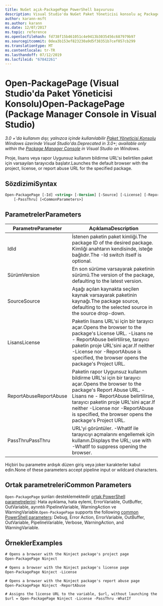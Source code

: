 ```yaml
---
title: NuGet açık-PackagePage PowerShell başvurusu
description: Visual Studio'da NuGet Paket Yöneticisi konsolu aç PackagePage PowerShell komutunda referansı.
author: karann-msft
ms.author: karann
ms.date: 12/07/2017
ms.topic: reference
ms.openlocfilehash: fd738f15b461051c4e9413b3035456c687979b97
ms.sourcegitcommit: 0dea3b153ef823230a9d5f38351b7cef057cb299
ms.translationtype: MT
ms.contentlocale: tr-TR
ms.lasthandoff: 07/12/2019
ms.locfileid: "67842261"
---
```

# <a name="open-packagepage-package-manager-console-in-visual-studio"></a><span data-ttu-id="15ce2-103">Open-PackagePage (Visual Studio'da Paket Yöneticisi Konsolu)</span><span class="sxs-lookup"><span data-stu-id="15ce2-103">Open-PackagePage (Package Manager Console in Visual Studio)</span></span>

<span data-ttu-id="15ce2-104">*3.0 +'da kullanım dışı; yalnızca içinde kullanılabilir [Paket Yöneticisi Konsolu](package-manager-console.md) Windows üzerinde Visual Studio'da.*</span><span class="sxs-lookup"><span data-stu-id="15ce2-104">*Deprecated in 3.0+; available only within the [Package Manager Console](package-manager-console.md) in Visual Studio on Windows.*</span></span>

<span data-ttu-id="15ce2-105">Proje, lisans veya rapor Uygunsuz kullanım bildirme URL'si belirtilen paket için varsayılan tarayıcıda başlatır.</span><span class="sxs-lookup"><span data-stu-id="15ce2-105">Launches the default browser with the project, license, or report abuse URL for the specified package.</span></span>

## <a name="syntax"></a><span data-ttu-id="15ce2-106">Sözdizimi</span><span class="sxs-lookup"><span data-stu-id="15ce2-106">Syntax</span></span>

```ps
Open-PackagePage [-Id] <string> [-Version] [-Source] [-License] [-ReportAbuse]
    [-PassThru] [<CommonParameters>]
```

## <a name="parameters"></a><span data-ttu-id="15ce2-107">Parametreler</span><span class="sxs-lookup"><span data-stu-id="15ce2-107">Parameters</span></span>

| <span data-ttu-id="15ce2-108">Parametre</span><span class="sxs-lookup"><span data-stu-id="15ce2-108">Parameter</span></span> | <span data-ttu-id="15ce2-109">Açıklama</span><span class="sxs-lookup"><span data-stu-id="15ce2-109">Description</span></span> |
| --- | --- |
| <span data-ttu-id="15ce2-110">Id</span><span class="sxs-lookup"><span data-stu-id="15ce2-110">Id</span></span> | <span data-ttu-id="15ce2-111">İstenen paketin paket kimliği.</span><span class="sxs-lookup"><span data-stu-id="15ce2-111">The package ID of the desired package.</span></span> <span data-ttu-id="15ce2-112">Kimliği anahtarın kendisinde, isteğe bağlıdır.</span><span class="sxs-lookup"><span data-stu-id="15ce2-112">The -Id switch itself is optional.</span></span> |
| <span data-ttu-id="15ce2-113">Sürüm</span><span class="sxs-lookup"><span data-stu-id="15ce2-113">Version</span></span> | <span data-ttu-id="15ce2-114">En son sürüme varsayarak paketinin sürümü.</span><span class="sxs-lookup"><span data-stu-id="15ce2-114">The version of the package, defaulting to the latest version.</span></span> |
| <span data-ttu-id="15ce2-115">Source</span><span class="sxs-lookup"><span data-stu-id="15ce2-115">Source</span></span> | <span data-ttu-id="15ce2-116">Aşağı açılan kaynakta seçilen kaynak varsayarak paketinin kaynağı.</span><span class="sxs-lookup"><span data-stu-id="15ce2-116">The package source, defaulting to the selected source in the source drop-down.</span></span> |
| <span data-ttu-id="15ce2-117">Lisans</span><span class="sxs-lookup"><span data-stu-id="15ce2-117">License</span></span> | <span data-ttu-id="15ce2-118">Paketin lisans URL'si için bir tarayıcı açar.</span><span class="sxs-lookup"><span data-stu-id="15ce2-118">Opens the browser to the package's License URL.</span></span> <span data-ttu-id="15ce2-119">-Lisans ne - ReportAbuse belirtilirse, tarayıcı paketin proje URL'sini açar.</span><span class="sxs-lookup"><span data-stu-id="15ce2-119">If neither -License nor -ReportAbuse is specified, the browser opens the package's Project URL.</span></span> |
| <span data-ttu-id="15ce2-120">ReportAbuse</span><span class="sxs-lookup"><span data-stu-id="15ce2-120">ReportAbuse</span></span> | <span data-ttu-id="15ce2-121">Paketin rapor Uygunsuz kullanım bildirme URL'si için bir tarayıcı açar.</span><span class="sxs-lookup"><span data-stu-id="15ce2-121">Opens the browser to the package's Report Abuse URL.</span></span> <span data-ttu-id="15ce2-122">-Lisans ne - ReportAbuse belirtilirse, tarayıcı paketin proje URL'sini açar.</span><span class="sxs-lookup"><span data-stu-id="15ce2-122">If neither -License nor -ReportAbuse is specified, the browser opens the package's Project URL.</span></span> |
| <span data-ttu-id="15ce2-123">PassThru</span><span class="sxs-lookup"><span data-stu-id="15ce2-123">PassThru</span></span> | <span data-ttu-id="15ce2-124">URL'yi görüntüler. -WhatIf ile tarayıcıyı açmalarını engellemek için kullanın.</span><span class="sxs-lookup"><span data-stu-id="15ce2-124">Displays the URL; use with -WhatIf to suppress opening the browser.</span></span> |

<span data-ttu-id="15ce2-125">Hiçbiri bu parametre ardışık düzen giriş veya joker karakterler kabul edin.</span><span class="sxs-lookup"><span data-stu-id="15ce2-125">None of these parameters accept pipeline input or wildcard characters.</span></span>

## <a name="common-parameters"></a><span data-ttu-id="15ce2-126">Ortak parametreleri</span><span class="sxs-lookup"><span data-stu-id="15ce2-126">Common Parameters</span></span>

<span data-ttu-id="15ce2-127">`Open-PackagePage` şunları desteklemektedir [ortak PowerShell parametrelerini](http://go.microsoft.com/fwlink/?LinkID=113216): Hata ayıklama, hata eylemi, ErrorVariable, OutBuffer, OutVariable, ayrıntılı PipelineVariable, WarningAction ve WarningVariable.</span><span class="sxs-lookup"><span data-stu-id="15ce2-127">`Open-PackagePage` supports the following [common PowerShell parameters](http://go.microsoft.com/fwlink/?LinkID=113216): Debug, Error Action, ErrorVariable, OutBuffer, OutVariable, PipelineVariable, Verbose, WarningAction, and WarningVariable.</span></span>

## <a name="examples"></a><span data-ttu-id="15ce2-128">Örnekler</span><span class="sxs-lookup"><span data-stu-id="15ce2-128">Examples</span></span>

```ps
# Opens a browser with the Ninject package's project page
Open-PackagePage Ninject

# Opens a browser with the Ninject package's license page
Open-PackagePage Ninject -License

# Opens a browser with the Ninject package's report abuse page  
Open-PackagePage Ninject -ReportAbuse

# Assigns the license URL to the variable, $url, without launching the browser
$url = Open-PackagePage Ninject -License -PassThru -WhatIf
```